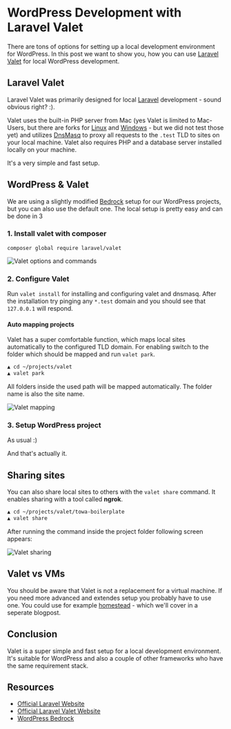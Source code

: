 # WordPress Development with Laravel Valet

There are tons of options for setting up a local development environment for WordPress. In this post we want to show you, how you can use [Laravel Valet](https://laravel.com/docs/5.7/valet) for local WordPress development.

## Laravel Valet

Laravel Valet was primarily designed for local [Laravel](https://laravel.com/) development - sound obvious right? :).

Valet uses the built-in PHP server from Mac (yes Valet is limited to Mac-Users, but there are forks for [Linux](https://github.com/cpriego/valet-linux) and [Windows](https://github.com/cretueusebiu/valet-windows) - but we did not test those yet) and utilizes [DnsMasq](http://www.thekelleys.org.uk/dnsmasq/doc.html) to proxy all requests to the `.test` TLD to sites on your local machine. Valet also requires PHP and a database server installed locally on your machine.

It's a very simple and fast setup.

## WordPress & Valet

We are using a slightly modified [Bedrock](https://roots.io/bedrock/) setup for our WordPress projects, but you can also use the default one. The local setup is pretty easy and can be done in 3

### 1. Install valet with composer

`composer global require laravel/valet`

![Valet options and commands][valet]

### 2. Configure Valet

Run `valet install` for installing and configuring valet and dnsmasq. After the installation try pinging any `*.test` domain and you should see that `127.0.0.1` will respond.

#### Auto mapping projects

Valet has a super comfortable function, which maps local sites automatically to the configured TLD domain. For enabling switch to the folder which should be mapped and run `valet park`.

```bash
▲ cd ~/projects/valet
▲ valet park
```

All folders inside the used path will be mapped automatically. The folder name is also the site name.

![Valet mapping][valet-mapping]

### 3. Setup WordPress project

As usual :)

And that's actually it.

## Sharing sites

You can also share local sites to others with the `valet share` command. It enables sharing with a tool called **ngrok**.

```bash
▲ cd ~/projects/valet/towa-boilerplate
▲ valet share
```

 After running the command inside the project folder following screen appears:

![Valet sharing][valet-sharing]

## Valet vs VMs

You should be aware that Valet is not a replacement for a virtual machine. If you need more advanced and extendes setup you probably have to use one. You could use for example [homestead](https://laravel.com/docs/5.7/homestead) - which we'll cover in a seperate blogpost.

## Conclusion

Valet is a super simple and fast setup for a local development environment. It's suitable for WordPress and also a couple of other frameworks who have the same requirement stack.

## Resources

+ [Official Laravel Website](https://laravel.com/)
+ [Official Laravel Valet Website](https://laravel.com/docs/5.7/valet)
+ [WordPress Bedrock](https://roots.io/bedrock/)

[valet]: https://github.com/towa-digital/posts/raw/master/11-25-2018-laravel-valet/valet.png "Valet options & commands"
[valet-mapping]: https://github.com/towa-digital/posts/raw/master/11-25-2018-laravel-valet/valet-mapping.png "Valet mapping"
[valet-sharing]: https://github.com/towa-digital/posts/raw/master/11-25-2018-laravel-valet/valet-sharing.png "Valet sharing"